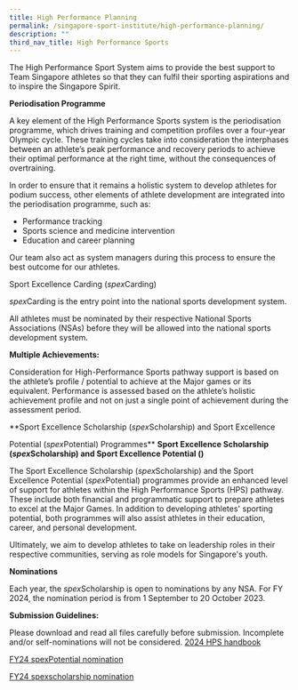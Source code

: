 ```yaml
---
title: High Performance Planning
permalink: /singapore-sport-institute/high-performance-planning/
description: ""
third_nav_title: High Performance Sports
---
```

The High Performance Sport System aims to provide the best support to Team Singapore athletes so that they can fulfil their sporting aspirations and to inspire the Singapore Spirit.

**Periodisation Programme**

A key element of the High Performance Sports system is the periodisation programme, which drives training and competition profiles over a four-year Olympic cycle. These training cycles take into consideration the interphases between an athlete’s peak performance and recovery periods to achieve their optimal performance at the right time, without the consequences of overtraining.

In order to ensure that it remains a holistic system to develop athletes for podium success, other elements of athlete development are integrated into the periodisation programme, such as:

* Performance tracking
* Sports science and medicine intervention
* Education and career planning

Our team also act as system managers during this process to ensure the best outcome for our athletes.

Sport Excellence Carding (*spex*Carding)

*spex*Carding is the entry point into the national sports development system. 

All athletes must be nominated by their respective National Sports Associations (NSAs) before they will be allowed into the national sports development system. 

**Multiple Achievements:**

Consideration for High-Performance Sports pathway support is based on the athlete’s profile / potential to achieve at the Major games or its equivalent. Performance is assessed based on the athlete’s holistic achievement profile and not on just a single point of achievement during the assessment period.

**Sport Excellence Scholarship (*spex*Scholarship) and Sport Excellence 

Potential (*spex*Potential) Programmes**
**Sport Excellence Scholarship (*spex*Scholarship) and Sport Excellence Potential ()**

The Sport Excellence Scholarship (*spex*Scholarship) and the Sport Excellence Potential (*spex*Potential) programmes provide an enhanced level of support for athletes within the High Performance Sports (HPS) pathway. These include both financial and programmatic support to prepare athletes to excel at the Major Games. In addition to developing athletes' sporting potential, both programmes will also assist athletes in their education, career, and personal development.

Ultimately, we aim to develop athletes to take on leadership roles in their respective communities, serving as role models for Singapore's youth.

**Nominations**

Each year, the *spex*Scholarship is open to nominations by any NSA. For FY 2024, the nomination period is from 1 September to 20 October 2023.

**Submission Guidelines:**

Please download and read all files carefully before submission. Incomplete and/or self-nominations will not be considered.
[2024 HPS handbook](/files/Our%20Work/Singapore%20Sports%20Institute/High%20Performance%20Planning/2024singapore%20high%20performance%20sports%20handbook%20version10%20.pdf)

[FY24 spexPotential nomination](/files/Our%20Work/Singapore%20Sports%20Institute/High%20Performance%20Planning/fy24%20spexpotential%20nomination%20guidelines.pdf)

[FY24 spexscholarship nomination](/files/Our%20Work/Singapore%20Sports%20Institute/High%20Performance%20Planning/fy24%20spexscholarship%20nomination%20guidelines.pdf)